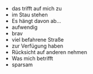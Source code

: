 - das trifft auf mich zu
- im Stau stehen
- Es hängt davon ab...
- aufwendig
- brav
- viel befahrene Straße
- zur Verfügung haben
- Rücksicht auf anderen nehmen
- Was mich betrifft
- sparsam